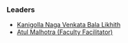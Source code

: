 ### Leaders
* [Kanigolla Naga Venkata Bala Likhith ](mailto:kanigolla.likhith@owasp.org)
* [Atul Malhotra (Faculty Facilitator) ](mailto:atul.malhotra@owasp.org)
